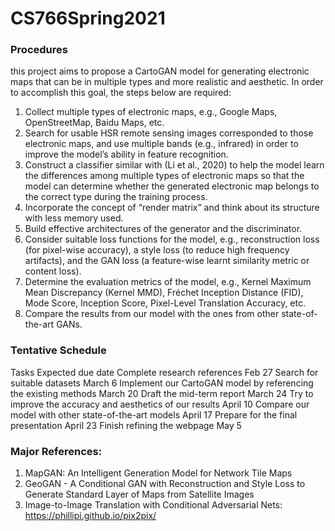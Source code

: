 # CS766Spring2021

### Procedures
this project aims to propose a CartoGAN model for generating electronic maps that can be in multiple types and more realistic and aesthetic. In order to accomplish this goal, the steps below are required: 
1.	Collect multiple types of electronic maps, e.g., Google Maps, OpenStreetMap, Baidu Maps, etc. 
2.	Search for usable HSR remote sensing images corresponded to those electronic maps, and use multiple bands (e.g., infrared) in order to improve the model’s ability in feature recognition. 
3.	Construct a classifier similar with (Li et al., 2020) to help the model learn the differences among multiple types of electronic maps so that the model can determine whether the generated electronic map belongs to the correct type during the training process.
4.	Incorporate the concept of “render matrix” and think about its structure with less memory used. 
5.	Build effective architectures of the generator and the discriminator. 
6.	Consider suitable loss functions for the model, e.g., reconstruction loss (for pixel-wise accuracy), a style loss (to reduce high frequency artifacts), and the GAN loss (a feature-wise learnt similarity metric or content loss). 
7.	Determine the evaluation metrics of the model, e.g., Kernel Maximum Mean Discrepancy (Kernel MMD), Fréchet Inception Distance (FID), Mode Score, Inception Score, Pixel-Level Translation Accuracy, etc.
8.	Compare the results from our model with the ones from other state-of-the-art GANs.  

### Tentative Schedule 
Tasks	Expected due date
Complete research references	Feb 27
Search for suitable datasets 	March 6
Implement our CartoGAN model by referencing the existing methods  	March 20
Draft the mid-term report	March 24
Try to improve the accuracy and aesthetics of our results	April 10
Compare our model with other state-of-the-art models 	April 17
Prepare for the final presentation	April 23
Finish refining the webpage	May 5

### Major References:
1. MapGAN: An Intelligent Generation Model for Network Tile Maps
2. GeoGAN - A Conditional GAN with Reconstruction and Style Loss to Generate Standard Layer of Maps from Satellite Images
3. Image-to-Image Translation with Conditional Adversarial Nets: https://phillipi.github.io/pix2pix/
